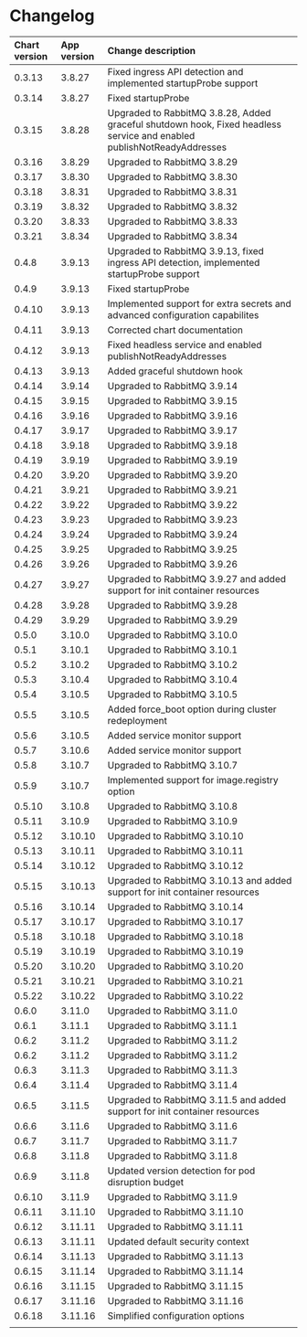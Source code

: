 # Changelog

| Chart version | App version | Change description |
| :------------ | :---------- | :----------------- |
| 0.3.13 | 3.8.27 | Fixed ingress API detection and implemented startupProbe support |
| 0.3.14 | 3.8.27 | Fixed startupProbe |
| 0.3.15 | 3.8.28 | Upgraded to RabbitMQ 3.8.28, Added graceful shutdown hook, Fixed headless service and enabled publishNotReadyAddresses |
| 0.3.16 | 3.8.29 | Upgraded to RabbitMQ 3.8.29 |
| 0.3.17 | 3.8.30 | Upgraded to RabbitMQ 3.8.30 |
| 0.3.18 | 3.8.31 | Upgraded to RabbitMQ 3.8.31 |
| 0.3.19 | 3.8.32 | Upgraded to RabbitMQ 3.8.32 |
| 0.3.20 | 3.8.33 | Upgraded to RabbitMQ 3.8.33 |
| 0.3.21 | 3.8.34 | Upgraded to RabbitMQ 3.8.34 |
| 0.4.8 | 3.9.13 | Upgraded to RabbitMQ 3.9.13, fixed ingress API detection, implemented startupProbe support |
| 0.4.9 | 3.9.13 | Fixed startupProbe |
| 0.4.10 | 3.9.13 | Implemented support for extra secrets and advanced configuration capabilites |
| 0.4.11 | 3.9.13 | Corrected chart documentation |
| 0.4.12 | 3.9.13 | Fixed headless service and enabled publishNotReadyAddresses |
| 0.4.13 | 3.9.13 | Added graceful shutdown hook |
| 0.4.14 | 3.9.14 | Upgraded to RabbitMQ 3.9.14 |
| 0.4.15 | 3.9.15 | Upgraded to RabbitMQ 3.9.15 |
| 0.4.16 | 3.9.16 | Upgraded to RabbitMQ 3.9.16 |
| 0.4.17 | 3.9.17 | Upgraded to RabbitMQ 3.9.17 |
| 0.4.18 | 3.9.18 | Upgraded to RabbitMQ 3.9.18 |
| 0.4.19 | 3.9.19 | Upgraded to RabbitMQ 3.9.19 |
| 0.4.20 | 3.9.20 | Upgraded to RabbitMQ 3.9.20 |
| 0.4.21 | 3.9.21 | Upgraded to RabbitMQ 3.9.21 |
| 0.4.22 | 3.9.22 | Upgraded to RabbitMQ 3.9.22 |
| 0.4.23 | 3.9.23 | Upgraded to RabbitMQ 3.9.23 |
| 0.4.24 | 3.9.24 | Upgraded to RabbitMQ 3.9.24 |
| 0.4.25 | 3.9.25 | Upgraded to RabbitMQ 3.9.25 |
| 0.4.26 | 3.9.26 | Upgraded to RabbitMQ 3.9.26 |
| 0.4.27 | 3.9.27 | Upgraded to RabbitMQ 3.9.27 and added support for init container resources |
| 0.4.28 | 3.9.28 | Upgraded to RabbitMQ 3.9.28 |
| 0.4.29 | 3.9.29 | Upgraded to RabbitMQ 3.9.29 |
| 0.5.0 | 3.10.0 | Upgraded to RabbitMQ 3.10.0 |
| 0.5.1 | 3.10.1 | Upgraded to RabbitMQ 3.10.1 |
| 0.5.2 | 3.10.2 | Upgraded to RabbitMQ 3.10.2 |
| 0.5.3 | 3.10.4 | Upgraded to RabbitMQ 3.10.4 |
| 0.5.4 | 3.10.5 | Upgraded to RabbitMQ 3.10.5 |
| 0.5.5 | 3.10.5 | Added force_boot option during cluster redeployment |
| 0.5.6 | 3.10.5 | Added service monitor support |
| 0.5.7 | 3.10.6 | Added service monitor support |
| 0.5.8 | 3.10.7 | Upgraded to RabbitMQ 3.10.7 |
| 0.5.9 | 3.10.7 | Implemented support for image.registry option |
| 0.5.10 | 3.10.8 | Upgraded to RabbitMQ 3.10.8 |
| 0.5.11 | 3.10.9 | Upgraded to RabbitMQ 3.10.9 |
| 0.5.12 | 3.10.10 | Upgraded to RabbitMQ 3.10.10 |
| 0.5.13 | 3.10.11 | Upgraded to RabbitMQ 3.10.11 |
| 0.5.14 | 3.10.12 | Upgraded to RabbitMQ 3.10.12 |
| 0.5.15 | 3.10.13 | Upgraded to RabbitMQ 3.10.13 and added support for init container resources |
| 0.5.16 | 3.10.14 | Upgraded to RabbitMQ 3.10.14 |
| 0.5.17 | 3.10.17 | Upgraded to RabbitMQ 3.10.17 |
| 0.5.18 | 3.10.18 | Upgraded to RabbitMQ 3.10.18 |
| 0.5.19 | 3.10.19 | Upgraded to RabbitMQ 3.10.19 |
| 0.5.20 | 3.10.20 | Upgraded to RabbitMQ 3.10.20 |
| 0.5.21 | 3.10.21 | Upgraded to RabbitMQ 3.10.21 |
| 0.5.22 | 3.10.22 | Upgraded to RabbitMQ 3.10.22 |
| 0.6.0 | 3.11.0 | Upgraded to RabbitMQ 3.11.0 |
| 0.6.1 | 3.11.1 | Upgraded to RabbitMQ 3.11.1 |
| 0.6.2 | 3.11.2 | Upgraded to RabbitMQ 3.11.2 |
| 0.6.2 | 3.11.2 | Upgraded to RabbitMQ 3.11.2 |
| 0.6.3 | 3.11.3 | Upgraded to RabbitMQ 3.11.3 |
| 0.6.4 | 3.11.4 | Upgraded to RabbitMQ 3.11.4 |
| 0.6.5 | 3.11.5 | Upgraded to RabbitMQ 3.11.5 and added support for init container resources |
| 0.6.6 | 3.11.6 | Upgraded to RabbitMQ 3.11.6 |
| 0.6.7 | 3.11.7 | Upgraded to RabbitMQ 3.11.7 |
| 0.6.8 | 3.11.8 | Upgraded to RabbitMQ 3.11.8 |
| 0.6.9 | 3.11.8 | Updated version detection for pod disruption budget |
| 0.6.10 | 3.11.9 | Upgraded to RabbitMQ 3.11.9 |
| 0.6.11 | 3.11.10 | Upgraded to RabbitMQ 3.11.10 |
| 0.6.12 | 3.11.11 | Upgraded to RabbitMQ 3.11.11 |
| 0.6.13 | 3.11.11 | Updated default security context |
| 0.6.14 | 3.11.13 | Upgraded to RabbitMQ 3.11.13 |
| 0.6.15 | 3.11.14 | Upgraded to RabbitMQ 3.11.14 |
| 0.6.16 | 3.11.15 | Upgraded to RabbitMQ 3.11.15 |
| 0.6.17 | 3.11.16 | Upgraded to RabbitMQ 3.11.16 |
| 0.6.18 | 3.11.16 | Simplified configuration options |
| | | |
